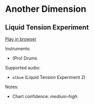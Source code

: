 # Another Dimension

## Liquid Tension Experiment


[Play in browser](http://pages.cs.wisc.edu/~tolly/customs/?title=another-dimension&artist=liquid-tension-experiment)

Instruments:

  * (Pro) Drums

Supported audio:

  * `album` (Liquid Tension Experiment 2)

Notes:

  * Chart confidence: *medium-high*.

